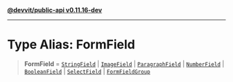 [**@devvit/public-api v0.11.16-dev**](../README.md)

---

# Type Alias: FormField

> **FormField** = [`StringField`](StringField.md) \| [`ImageField`](ImageField.md) \| [`ParagraphField`](ParagraphField.md) \| [`NumberField`](NumberField.md) \| [`BooleanField`](BooleanField.md) \| [`SelectField`](SelectField.md) \| [`FormFieldGroup`](FormFieldGroup.md)

